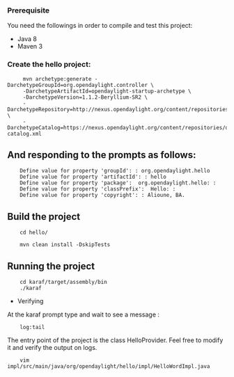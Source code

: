 ### Prerequisite
You need the followings in order to compile and test this project:
- Java 8
- Maven 3

### Create the hello project:

         mvn archetype:generate -DarchetypeGroupId=org.opendaylight.controller \
         -DarchetypeArtifactId=opendaylight-startup-archetype \
         -DarchetypeVersion=1.1.2-Beryllium-SR2 \
         -DarchetypeRepository=http://nexus.opendaylight.org/content/repositories/opendaylight.release/ \
         -DarchetypeCatalog=https://nexus.opendaylight.org/content/repositories/opendaylight.release/archetype-catalog.xml

## And responding to the prompts as follows:

        Define value for property 'groupId': : org.opendaylight.hello
        Define value for property 'artifactId': : hello
        Define value for property 'package':  org.opendaylight.hello: : 
        Define value for property 'classPrefix':  Hello: : 
        Define value for property 'copyright': : Alioune, BA.

## Build the project

        cd hello/

        mvn clean install -DskipTests

## Running the project
        cd karaf/target/assembly/bin
        ./karaf

- Verifying

At the karaf prompt type and wait to see a message :

        log:tail

The entry point of the project is the class HelloProvider. Feel free to modify it and verify the output on logs.

        vim impl/src/main/java/org/opendaylight/hello/impl/HelloWordImpl.java

